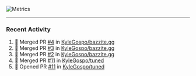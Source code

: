 ![Metrics](https://metrics.lecoq.io/KyleGospo?template=classic&base=header%2C%20activity%2C%20community%2C%20repositories%2C%20metadata&base.indepth=false&base.hireable=false&base.skip=false&config.timezone=America%2FLos_Angeles)

---
### Recent Activity
<!--START_SECTION:activity-->
1. 🎉 Merged PR [#4](https://github.com/KyleGospo/bazzite.gg/pull/4) in [KyleGospo/bazzite.gg](https://github.com/KyleGospo/bazzite.gg)
2. 🎉 Merged PR [#3](https://github.com/KyleGospo/bazzite.gg/pull/3) in [KyleGospo/bazzite.gg](https://github.com/KyleGospo/bazzite.gg)
3. 🎉 Merged PR [#2](https://github.com/KyleGospo/bazzite.gg/pull/2) in [KyleGospo/bazzite.gg](https://github.com/KyleGospo/bazzite.gg)
4. 🎉 Merged PR [#11](https://github.com/KyleGospo/tuned/pull/11) in [KyleGospo/tuned](https://github.com/KyleGospo/tuned)
5. 💪 Opened PR [#11](https://github.com/KyleGospo/tuned/pull/11) in [KyleGospo/tuned](https://github.com/KyleGospo/tuned)
<!--END_SECTION:activity-->
